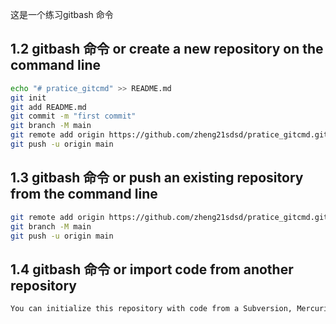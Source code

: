 这是一个练习gitbash 命令
## 1.2 gitbash 命令  or create a new repository on the command line
```bash
echo "# pratice_gitcmd" >> README.md
git init
git add README.md
git commit -m "first commit"
git branch -M main
git remote add origin https://github.com/zheng21sdsd/pratice_gitcmd.git
git push -u origin main
```
## 1.3 gitbash 命令  or push an existing repository from the command line
```bash
git remote add origin https://github.com/zheng21sdsd/pratice_gitcmd.git
git branch -M main
git push -u origin main
```
## 1.4 gitbash 命令  or import code from another repository
```bash
You can initialize this repository with code from a Subversion, Mercurial, or TFS project.
```
